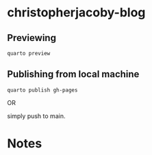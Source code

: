 # christopherjacoby-blog

## Previewing

```
quarto preview
```

## Publishing from local machine

```
quarto publish gh-pages
```

OR

simply push to main.

# Notes
